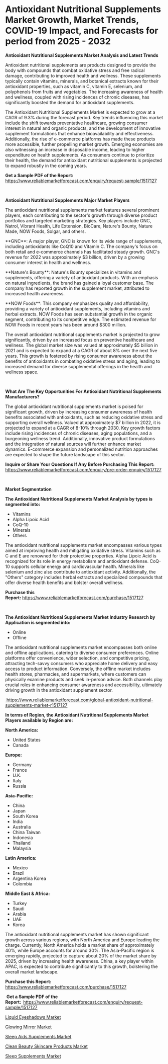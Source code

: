 <p><h1>Antioxidant Nutritional Supplements Market Growth, Market Trends, COVID-19 Impact, and Forecasts for period from 2025 - 2032</h1></p><p><strong>Antioxidant Nutritional Supplements Market Analysis and Latest Trends</strong></p>
<p><p>Antioxidant nutritional supplements are products designed to provide the body with compounds that combat oxidative stress and free radical damage, contributing to improved health and wellness. These supplements typically contain vitamins, minerals, and botanical extracts known for their antioxidant properties, such as vitamin C, vitamin E, selenium, and polyphenols from fruits and vegetables. The increasing awareness of health and wellness, coupled with rising incidences of chronic diseases, has significantly boosted the demand for antioxidant supplements.</p><p>The Antioxidant Nutritional Supplements Market is expected to grow at a CAGR of 9.3% during the forecast period. Key trends influencing this market include the shift towards preventative healthcare, growing consumer interest in natural and organic products, and the development of innovative supplement formulations that enhance bioavailability and effectiveness. Additionally, the rise of e-commerce platforms has made these products more accessible, further propelling market growth. Emerging economies are also witnessing an increase in disposable income, leading to higher expenditure on health supplements. As consumers continue to prioritize their health, the demand for antioxidant nutritional supplements is projected to expand robustly in the coming years.</p></p>
<p><strong>Get a Sample PDF of the Report:&nbsp;</strong> <a href="https://www.reliablemarketforecast.com/enquiry/request-sample/1517127?utm_campaign=1110&utm_medium=2&utm_source=Github&utm_content=ia&utm_term=05042025&utm_id=antioxidant-nutritional-supplements">https://www.reliablemarketforecast.com/enquiry/request-sample/1517127</a></p>
<p>&nbsp;</p>
<p><strong>Antioxidant Nutritional Supplements Major Market Players</strong></p>
<p><p>The antioxidant nutritional supplements market features several prominent players, each contributing to the sector's growth through diverse product portfolios and targeted marketing strategies. Key players include GNC, Natrol, Vibrant Health, Life Extension, BioCare, Nature's Bounty, Nature Made, NOW Foods, Solgar, and others.</p><p>**GNC**: A major player, GNC is known for its wide range of supplements, including antioxidants like CoQ10 and Vitamin C. The company's focus on both retail and e-commerce channels has facilitated steady growth. GNC's revenue for 2022 was approximately $3 billion, driven by a growing consumer interest in health and wellness.</p><p>**Nature's Bounty**: Nature's Bounty specializes in vitamins and supplements, offering a variety of antioxidant products. With an emphasis on natural ingredients, the brand has gained a loyal customer base. The company has reported growth in the supplement market, attributed to increased health awareness.</p><p>**NOW Foods**: This company emphasizes quality and affordability, providing a variety of antioxidant supplements, including vitamins and herbal extracts. NOW Foods has seen substantial growth in the organic segment, contributing to its competitive edge. The estimated revenue for NOW Foods in recent years has been around $300 million.</p><p>The overall antioxidant nutritional supplements market is projected to grow significantly, driven by an increased focus on preventive healthcare and wellness. The global market size was valued at approximately $5 billion in 2021 and is expected to expand at a CAGR of about 8% over the next five years. This growth is fostered by rising consumer awareness about the benefits of antioxidants in combating oxidative stress and aging, leading to increased demand for diverse supplemental offerings in the health and wellness space.</p></p>
<p>&nbsp;</p>
<p><strong>What Are The Key Opportunities For Antioxidant Nutritional Supplements Manufacturers?</strong></p>
<p><p>The global antioxidant nutritional supplements market is poised for significant growth, driven by increasing consumer awareness of health benefits associated with antioxidants, such as reducing oxidative stress and supporting overall wellness. Valued at approximately $7 billion in 2022, it is projected to expand at a CAGR of 8-10% through 2030. Key growth factors include rising incidences of chronic diseases, aging populations, and a burgeoning wellness trend. Additionally, innovative product formulations and the integration of natural sources will further enhance market dynamics. E-commerce expansion and personalized nutrition approaches are expected to shape the future landscape of this sector.</p></p>
<p><strong>Inquire or Share Your Questions If Any Before Purchasing This Report:</strong> <a href="https://www.reliablemarketforecast.com/enquiry/pre-order-enquiry/1517127?utm_campaign=1110&utm_medium=2&utm_source=Github&utm_content=ia&utm_term=05042025&utm_id=antioxidant-nutritional-supplements">https://www.reliablemarketforecast.com/enquiry/pre-order-enquiry/1517127</a></p>
<p>&nbsp;</p>
<p><strong>Market Segmentation</strong></p>
<p><strong>The Antioxidant Nutritional Supplements Market Analysis by types is segmented into:</strong></p>
<p><ul><li>Vitamins</li><li>Alpha Lipoic Acid</li><li>CoQ-10</li><li>Minerals</li><li>Others</li></ul></p>
<p><p>The antioxidant nutritional supplements market encompasses various types aimed at improving health and mitigating oxidative stress. Vitamins such as C and E are renowned for their protective properties. Alpha Lipoic Acid is recognized for its role in energy metabolism and antioxidant defense. CoQ-10 supports cellular energy and cardiovascular health. Minerals like selenium and zinc also contribute to antioxidant activity. Additionally, the "Others" category includes herbal extracts and specialized compounds that offer diverse health benefits and bolster overall wellness.</p></p>
<p><strong>Purchase this Report:&nbsp;</strong><a href="https://www.reliablemarketforecast.com/purchase/1517127?utm_campaign=1110&utm_medium=2&utm_source=Github&utm_content=ia&utm_term=05042025&utm_id=antioxidant-nutritional-supplements">https://www.reliablemarketforecast.com/purchase/1517127</a></p>
<p>&nbsp;</p>
<p><strong>The Antioxidant Nutritional Supplements Market Industry Research by Application is segmented into:</strong></p>
<p><ul><li>Online</li><li>Offline</li></ul></p>
<p><p>The antioxidant nutritional supplements market encompasses both online and offline applications, catering to diverse consumer preferences. Online platforms offer convenience, wider selection, and competitive pricing, attracting tech-savvy consumers who appreciate home delivery and easy access to product information. Conversely, the offline market includes health stores, pharmacies, and supermarkets, where customers can physically examine products and seek in-person advice. Both channels play crucial roles in enhancing consumer awareness and accessibility, ultimately driving growth in the antioxidant supplement sector.</p></p>
<p><a href="https://www.reliablemarketforecast.com/global-antioxidant-nutritional-supplements-market-r1517127?utm_campaign=1110&utm_medium=2&utm_source=Github&utm_content=ia&utm_term=05042025&utm_id=antioxidant-nutritional-supplements">&nbsp;https://www.reliablemarketforecast.com/global-antioxidant-nutritional-supplements-market-r1517127</a></p>
<p><strong>In terms of Region, the Antioxidant Nutritional Supplements Market Players available by Region are:</strong></p>
<p>
    <p> <strong> North America: </strong>
        <ul>
            <li>United States</li>
            <li>Canada</li>
        </ul>
        </p> 
    <p> <strong> Europe: </strong>
        <ul>
            <li>Germany</li>
            <li>France</li>
            <li>U.K.</li>
            <li>Italy</li>
            <li>Russia</li>
        </ul>
        </p> 
    <p> <strong> Asia-Pacific: </strong>
        <ul>
            <li>China</li>
            <li>Japan</li>
            <li>South Korea</li>
            <li>India</li>
            <li>Australia</li>
            <li>China Taiwan</li>
            <li>Indonesia</li>
            <li>Thailand</li>
            <li>Malaysia</li>
        </ul>
        </p> 
    <p> <strong> Latin America: </strong>
        <ul>
            <li>Mexico</li>
            <li>Brazil</li>
            <li>Argentina Korea</li>
            <li>Colombia</li>
        </ul>
        </p> 
    <p> <strong> Middle East & Africa: </strong>
        <ul>
            <li>Turkey</li>
            <li>Saudi</li>
            <li>Arabia</li>
            <li>UAE</li>
            <li>Korea</li>
        </ul>
    </p>
    </p>
<p><p>The antioxidant nutritional supplements market has shown significant growth across various regions, with North America and Europe leading the charge. Currently, North America holds a market share of approximately 40%, while Europe accounts for around 30%. The Asia-Pacific region is emerging rapidly, projected to capture about 20% of the market share by 2025, driven by increasing health awareness. China, a key player within APAC, is expected to contribute significantly to this growth, bolstering the overall market landscape.</p></p>
<p><strong>Purchase this Report: </strong><a href="https://www.reliablemarketforecast.com/purchase/1517127?utm_campaign=1110&utm_medium=2&utm_source=Github&utm_content=ia&utm_term=05042025&utm_id=antioxidant-nutritional-supplements">https://www.reliablemarketforecast.com/purchase/1517127</a></p>
<p>&nbsp;<strong>Get a Sample PDF of the Report:&nbsp;&nbsp;</strong><a href="https://www.reliablemarketforecast.com/enquiry/request-sample/1517127?utm_campaign=1110&utm_medium=2&utm_source=Github&utm_content=ia&utm_term=05042025&utm_id=antioxidant-nutritional-supplements">https://www.reliablemarketforecast.com/enquiry/request-sample/1517127</a></p>
<p><strong></strong></p>
<p><p><a href="https://github.com/aertsfecto0h/Market-Research-Report-List-1/blob/main/liquid-eyeshadows-market.md?utm_campaign=1110&utm_medium=2&utm_source=Github&utm_content=ia&utm_term=05042025&utm_id=antioxidant-nutritional-supplements">Liquid Eyeshadows Market</a></p><p><a href="https://github.com/luerabollevc/Market-Research-Report-List-1/blob/main/glowing-mirror-market.md?utm_campaign=1110&utm_medium=2&utm_source=Github&utm_content=ia&utm_term=05042025&utm_id=antioxidant-nutritional-supplements">Glowing Mirror Market</a></p><p><a href="https://github.com/hiwatchucuy/Market-Research-Report-List-1/blob/main/sleep-aids-supplements-market.md?utm_campaign=1110&utm_medium=2&utm_source=Github&utm_content=ia&utm_term=05042025&utm_id=antioxidant-nutritional-supplements">Sleep Aids Supplements Market</a></p><p><a href="https://github.com/barlevsebako/Market-Research-Report-List-1/blob/main/clean-beauty-skincare-products-market.md?utm_campaign=1110&utm_medium=2&utm_source=Github&utm_content=ia&utm_term=05042025&utm_id=antioxidant-nutritional-supplements">Clean Beauty Skincare Products Market</a></p><p><a href="https://github.com/tyreinhssan/Market-Research-Report-List-1/blob/main/sleep-supplements-market.md?utm_campaign=1110&utm_medium=2&utm_source=Github&utm_content=ia&utm_term=05042025&utm_id=antioxidant-nutritional-supplements">Sleep Supplements Market</a></p></p>